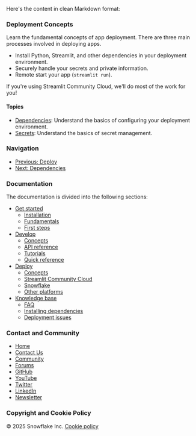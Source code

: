 Here's the content in clean Markdown format:

### Deployment Concepts
Learn the fundamental concepts of app deployment. There are three main processes involved in deploying apps.

* Install Python, Streamlit, and other dependencies in your deployment environment.
* Securely handle your secrets and private information.
* Remote start your app (`streamlit run`).

If you're using Streamlit Community Cloud, we'll do most of the work for you!

#### Topics
* [Dependencies](/deploy/concepts/dependencies): Understand the basics of configuring your deployment environment.
* [Secrets](/deploy/concepts/secrets): Understand the basics of secret management.

### Navigation
* [Previous: Deploy](/deploy)
* [Next: Dependencies](/deploy/concepts/dependencies)

### Documentation
The documentation is divided into the following sections:
* [Get started](/get-started)
	+ [Installation](/get-started/installation)
	+ [Fundamentals](/get-started/fundamentals)
	+ [First steps](/get-started/tutorials)
* [Develop](/develop)
	+ [Concepts](/develop/concepts)
	+ [API reference](/develop/api-reference)
	+ [Tutorials](/develop/tutorials)
	+ [Quick reference](/develop/quick-reference)
* [Deploy](/deploy)
	+ [Concepts](/deploy/concepts)
	+ [Streamlit Community Cloud](/deploy/streamlit-community-cloud)
	+ [Snowflake](/deploy/snowflake)
	+ [Other platforms](/deploy/tutorials)
* [Knowledge base](/knowledge-base)
	+ [FAQ](/knowledge-base/using-streamlit)
	+ [Installing dependencies](/knowledge-base/dependencies)
	+ [Deployment issues](/knowledge-base/deploy)

### Contact and Community
* [Home](/)
* [Contact Us](mailto:hello@streamlit.io?subject=Contact%20from%20documentation%20)
* [Community](https://discuss.streamlit.io)
* [Forums](https://discuss.streamlit.io)
* [GitHub](https://github.com/streamlit)
* [YouTube](https://www.youtube.com/channel/UC3LD42rjj-Owtxsa6PwGU5Q)
* [Twitter](https://twitter.com/streamlit)
* [LinkedIn](https://www.linkedin.com/company/streamlit)
* [Newsletter](https://info.snowflake.com/streamlit-newsletter-sign-up.html)

### Copyright and Cookie Policy
&copy; 2025 Snowflake Inc.
[Cookie policy](/)